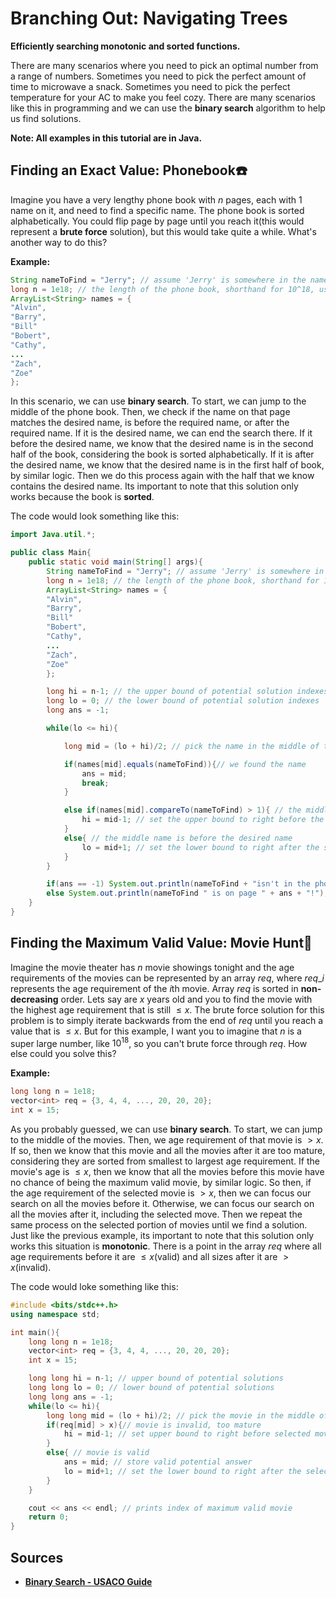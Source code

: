 # **Branching Out:** Navigating Trees
**Efficiently searching monotonic and sorted functions.**

There are many scenarios where you need to pick an optimal number from a range of numbers. Sometimes you need to pick the perfect amount of time to microwave a snack. Sometimes you need to pick the perfect temperature for your AC to make you feel cozy. There are many scenarios like this in programming and we can use the **binary search** algorithm to help us find solutions.

**Note: All examples in this tutorial are in Java.**

## Finding an Exact Value: Phonebook☎️ 
Imagine you have a very lengthy phone book with $n$ pages, each with 1 name on it, and need to find a specific name. The phone book is sorted alphabetically. You could flip page by page until you reach it(this would represent a **brute force** solution), but this would take quite a while. What's another way to do this?

**Example:**
```java
String nameToFind = "Jerry"; // assume 'Jerry' is somewhere in the names list
long n = 1e18; // the length of the phone book, shorthand for 10^18, using long instead of int because value is too large
ArrayList<String> names = {
"Alvin",
"Barry",
"Bill"
"Bobert",
"Cathy",
...
"Zach",
"Zoe"
};
```

In this scenario, we can use **binary search**. To start, we can jump to the middle of the phone book. Then, we check if the name on that page matches the desired name, is before the required name, or after the required name. If it is the desired name, we can end the search there. If it before the desired name, we know that the desired name is in the second half of the book, considering the book is sorted alphabetically. If it is after the desired name, we know that the desired name is in the first half of book, by similar logic. Then we do this process again with the half that we know contains the desired name. Its important to note that this solution only works because the book is **sorted**.

The code would look something like this:
```java
import Java.util.*;

public class Main{
    public static void main(String[] args){
        String nameToFind = "Jerry"; // assume 'Jerry' is somewhere in the names list
        long n = 1e18; // the length of the phone book, shorthand for 10^18, using long instead of int because value is too large
        ArrayList<String> names = {
        "Alvin",
        "Barry",
        "Bill"
        "Bobert",
        "Cathy",
        ...
        "Zach",
        "Zoe"
        };

        long hi = n-1; // the upper bound of potential solution indexes
        long lo = 0; // the lower bound of potential solution indexes
        long ans = -1;

        while(lo <= hi){

            long mid = (lo + hi)/2; // pick the name in the middle of the range, round down

            if(names[mid].equals(nameToFind)){// we found the name
                ans = mid;
                break;
            }

            else if(names[mid].compareTo(nameToFind) > 1){ // the middle name is after the desired name
                hi = mid-1; // set the upper bound to right before the selected middle name, cutting off the second half potential solutions
            }
            else{ // the middle name is before the desired name
                lo = mid+1; // set the lower bound to right after the selected middle name, cutting off the first half of potential solutions
            }
        }

        if(ans == -1) System.out.println(nameToFind + "isn't in the phone book :("); // the desired name was never found, so ans was never changed from -1
        else System.out.println(nameToFind " is on page " + ans + "!");
    }
}

```

## Finding the Maximum Valid Value: Movie Hunt🍿
Imagine the movie theater has $n$ movie showings tonight and the age requirements of the movies can be represented by an array $req$, where $req\_i$ represents the age requirement of the $i$th movie. Array $req$ is sorted in **non-decreasing** order. Lets say are $x$ years old and you to find the movie with the highest age requirement that is still $\le x$. The brute force solution for this problem is to simply iterate backwards from the end of $req$ until you reach a value that is $\le x$. But for this example, I want you to imagine that $n$ is a super large number, like $10^{18}$, so you can't brute force through $req$. How else could you solve this?

**Example:**
```cpp
long long n = 1e18;
vector<int> req = {3, 4, 4, ..., 20, 20, 20};
int x = 15;
```

As you probably guessed, we can use **binary search**. To start, we can jump to the middle of the movies. Then, we age requirement of that movie is $>x$. If so, then we know that this movie and all the movies after it are too mature, considering they are sorted from smallest to largest age requirement. If the movie's age is $\le x$, then we know that all the movies before this movie have no chance of being the maximum valid movie, by similar logic. So then, if the age requirement of the selected movie is $>x$, then we can focus our search on all the movies before it. Otherwise, we can focus our search on all the movies after it, including the selected move. Then we repeat the same process on the selected portion of movies until we find a solution. Just like the previous example, its important to note that this solution only works this situation is **monotonic**. There is a point in the array $req$ where all age requirements before it are $\le x$(valid) and all sizes after it are $> x$(invalid).

The code would loke something like this:
```cpp
#include <bits/stdc++.h>
using namespace std;

int main(){
    long long n = 1e18;
    vector<int> req = {3, 4, 4, ..., 20, 20, 20};
    int x = 15;

    long long hi = n-1; // upper bound of potential solutions
    long long lo = 0; // lower bound of potential solutions
    long long ans = -1;
    while(lo <= hi){
        long long mid = (lo + hi)/2; // pick the movie in the middle of the range
        if(req[mid] > x){// movie is invalid, too mature
            hi = mid-1; // set upper bound to right before selected movie, cutting off second half of potential solutions
        }
        else{ // movie is valid
            ans = mid; // store valid potential answer
            lo = mid+1; // set the lower bound to right after the selected movie, cutting off the first half potential solutions
        }
    }

    cout << ans << endl; // prints index of maximum valid movie
    return 0;
}
```
## Sources
- **[Binary Search - USACO Guide](https://usaco.guide/silver/binary-search)**